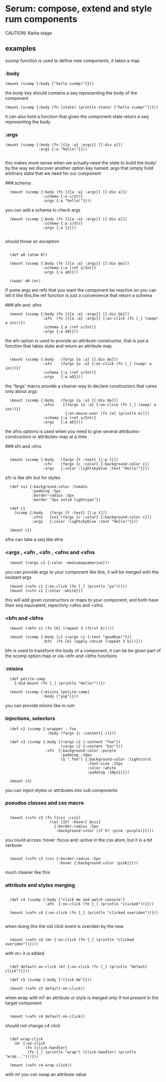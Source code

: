 # Serum: compose, extend and style rum components

CAUTION! Alpha stage

## examples

  scomp function is used to define new components, it takes a map

### :body

  ```
  (mount (scomp {:body ["hello scomp!"]}))
  ```

  the body key should contains a seq representing the body of the component

  ```
  (mount (scomp {:body (fn [state] (println state) ["hello scomp!"])}))
  ```



  it can also hold a function that given the component state return a seq representing the body
  
### :args

  ```
  (mount (scomp {:body (fn [{{a :a} :args}] [[:div a]])
                 :args {:a "hello!"}}))
                 
  ```

  this makes more sense when we actually need the state to build the body!
  by the way we discover another option key named :args that simply hold arbitrary state that we need for our component
  
###:schema

```
  (mount (scomp {:body (fn [{{a :a} :args}] [[:div a]])
                 :schema {:a s/Str}
                 :args {:a "hello!"}}))

```
  you can add a schema to check args

```
  (mount (scomp {:body (fn [{{a :a} :args}] [[:div a]])
                 :schema {:a s/Str}
                 :args {:a 1}}))
                 
```

  should throw an exception
  
```

  (def a0 (atom 0))

  (mount (scomp {:body (fn [{{a :a} :args}] [[:div @a]])
                 :schema {:a (ref s/Int)}
                 :args {:a a0}}))

  (swap! a0 inc)

```

  if some args are refs that you want the component be reactive on you can tell it like this,the ref function is just a convenience that return a schema
  
  
###:afn and :afns


```
  (mount (scomp {:body (fn [{{a :a} :args}] [[:div @a]])
                 :afn  (fn [{{a :a} :args}] {:on-click (fn [_] (swap! a inc))})
                 :schema {:a (ref s/Int)}
                 :args {:a a0}}))

```

  the afn option is used to provide an attribute-constructor,
  that is just a function that takes state and return an attribute map

```

  (mount (scomp {:body   (fargs {a :a} [[:div @a]])
                 :afn    (fargs {a :a} {:on-click (fn [_] (swap! a inc))})
                 :schema {:a (ref s/Int)}
                 :args   {:a a0}}))
```

  the 'fargs' macro provide a cleaner way to declare constructors that cares only about args
  
```
  (mount (scomp {:body   (fargs {a :a} [[:div @a]])
                 :afns    [(fargs {a :a} {:on-click (fn [_] (swap! a inc))})
                           {:on-mouse-over (fn [e] (println e))}]
                 :schema {:a (ref s/Int)}
                 :args   {:a a0}}))

```

  the afns options is used when you need to give several attributes-constructors or attributes-map at a time
  
###:sfn and :sfns
  
```

  (mount (scomp {:body   (fargs {t :text} [[:p t]])
                 :sfn    (fargs {c :color} {:background-color c})
                 :args   {:color :lightskyblue :text "Hello!"}}))
```

  sfn is like afn but for styles

```
  (def ss1 {:background-color :tomato
            :padding :5px
            :border-radius :5px
            :border "3px solid lightcyan"})

  (def c1
    (scomp {:body   (fargs {t :text} [[:p t]])
            :sfns   [ss1 (fargs {c :color} {:background-color c})]
            :args   {:color :lightskyblue :text "Hello!"}}))

  (mount c1)

```

  sfns can take a seq like afns
  
### <args , <afn , <sfn , <afns and <sfns


```
  (mount (<args c1 {:color :mediumaquamarine}))

```

  you can provide args to your component like this, it will be merged with the existant args

```
  (mount (<afn c1 {:on-click (fn [_] (println "yo"))}))
  (mount (<sfn c1 {:color :white}))

```

this will add given constructors or maps to your component, and both have their seq equivalent, repectivly <afns and <sfns

### <bfn and <bfns

```
  (mount (<bfn c1 (fn [b] (repeat 3 (first b)))))

  (mount (scomp {:body [c1 (<args c1 {:text "goodbye!"})]
                 :bfn  (fn [b] (apply concat (repeat 3 b)))}))

```

  bfn is used to transform the body of a component, it can be be given part of the scomp option map or via <bfn and <bfns functions
  
### :mixins  

```
  (def polite-comp
    {:did-mount (fn [_] (println "Hello!"))})

  (mount (scomp {:mixins [polite-comp]
                 :body ["yop"]}))

```

  you can provide mixins like in rum
  
### injections, selectors  

```
  (def c2 (scomp {:wrapper :.foo
                   :body (fargs {c :content} c)}))

  (def c3 (scomp {:body [(<args c2 {:content "foo"})
                         (<args c2 {:content "bar"})]
                  :sfn  {:background-color :purple
                         :padding :10px
                         ($ ".foo") {:background-color :lightcoral
                                     :font-size :25px
                                     :color :white
                                     :padding :10px}}}))

  (mount c3)

```

  you can inject styles or attributes into sub components 
  
### pseudos classes and css macro

```

  (mount (<sfn c3 (fn [{css :css}]
                    (let [{h? :hover} @css]
                      {:border-radius :5px
                       :background-color (if h? :pink :purple)}))))

```

  you could access :hover :focus and :active in the css atom, but it is a bit verbose

```

  (mount (<sfn c3 (css {:border-radius :5px
                        :hover {:background-color :pink}})))

```

  much cleaner like this


### attribute and styles merging

```

  (def c4 (scomp {:body ["click me and watch console"]
                  :afn  {:on-click (fn [_] (println "clicked"))}}))

  (mount (<afn c4 {:on-click (fn [_] (println "clicked overiden"))}))
  

```

  when doing this the old click event is overiden by the new

```

  (mount (<afn c4 (m> {:on-click (fn [_] (println "clicked overiden"))})))

```

  with m> it is added

```

  (def default-on-click (m? {:on-click (fn [_] (println "default click"))}))

  (def c5 (scomp {:body ["click me"]}))

  (mount (<afn c5 default-on-click))

```

  when wrap with m? an attribute or style is merged only if not present in the target component

```

  (mount (<afn c4 default-on-click))

```

  should not change c4 click

```

  (def wrap-click
    (m! {:on-click
         (fn [click-handler]
          (fn [_] (println "wrap") (click-handler) (println "wrap...")))}))

  (mount (<afn c4 wrap-click))

```
  
  with m! you can swap an attribute value


